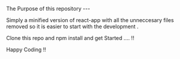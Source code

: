 The Purpose of this repository ---

Simply a minified version of react-app with all the unneccesary files removed
so it is easier to start with the development .

Clone this repo and npm install and get Started .... !!

Happy Coding !!
